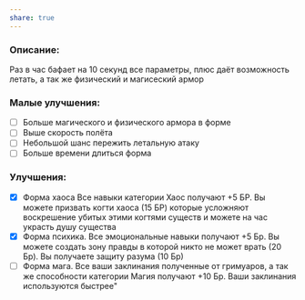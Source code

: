 ```yaml
---
share: true
---
```

### Описание:
Раз в час бафает на 10 секунд все параметры, плюс даёт возможность летать, а так же физический и магисеский армор

### Малые улучшения:
- [ ] Больше магического и физического армора в форме
- [ ] Выше скорость полёта
- [ ] Небольшой шанс пережить летальную атаку
- [ ] Больше времени длиться форма
### Улучшения: 
- [x] Форма хаоса 
Все навыки категории Хаос получают +5 БР. Вы можете призвать когти хаоса (15 БР) которые усложняют воскрешение убитых этими когтями существ и можете на час украсть душу существа
- [x] Форма психика. 
Все эмоциональные навыки получают +5 Бр. Вы можете создать зону правды в которой никто не может врать (20 Бр). Вы получаете защиту разума (10 Бр)
- [ ] Форма мага. 
Все ваши заклинания полученные от гримуаров, а так же способности категории Магия получают +10 Бр. Ваши заклинания используются быстрее"
